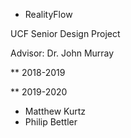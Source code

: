 * RealityFlow

UCF Senior Design Project

Advisor: Dr. John Murray



** 2018-2019

** 2019-2020
* Matthew Kurtz
* Philip Bettler